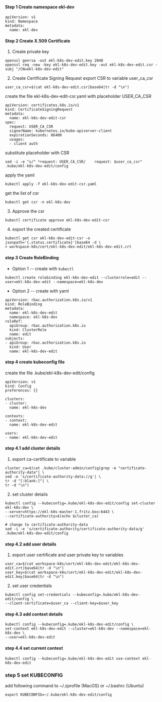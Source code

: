 #### Step 1 Create namespace ekl-dev
```
apiVersion: v1
kind: Namespace
metadata:
  name: ekl-dev
```

#### Step 2 Create X.509 Certificate 
1. Create private key
```
openssl genrsa -out ekl-k8s-dev-edit.key 2048
openssl req -new -key ekl-k8s-dev-edit.key -out ekl-k8s-dev-edit.csr -subj "/CN=ekl-k8s-dev-edit"
```

2. Create Certificate Signing Request
export CSR to variable user_ca_csr
```
user_ca_csr=$(cat ekl-k8s-dev-edit.csr|base64|tr -d "\n")
```

create the file ekl-k8s-dev-edit-csr.yaml with placeholder USER_CA_CSR
```
apiVersion: certificates.k8s.io/v1
kind: CertificateSigningRequest
metadata:
  name: ekl-k8s-dev-edit-csr
spec:
  request: USER_CA_CSR
  signerName: kubernetes.io/kube-apiserver-client
  expirationSeconds: 86400
  usages:
  - client auth
```

substitute placeholder with CSR
```
sed -i -e "s/^ *request: USER_CA_CSR/    request: $user_ca_csr" .kube/ekl-k8s-dev-edit/config
```

apply the yaml
```
kubectl apply -f ekl-k8s-dev-edit-csr.yaml
```

get the list of csr
```
kubectl get csr -n ekl-k8s-dev
```

3. Approve the csr
```
kubectl certificate approve ekl-k8s-dev-edit-csr
```

4. export the created certificate
```
kubectl get csr ekl-k8s-dev-edit-csr -o jsonpath='{.status.certificate}'|base64 -d \
> workspace-k8s/cert/ekl-k8s-dev-edit/ekl-k8s-dev-edit.crt
```

#### step 3 Create RoleBinding
- Option 1 -- create with `kubectl`
```
kubectl create rolebinding ekl-k8s-dev-edit --clusterrole=edit --user=ekl-k8s-dev-edit --namespace=ekl-k8s-dev
```

- Option 2 -- create with yaml
```
apiVersion: rbac.authorization.k8s.io/v1
kind: RoleBinding
metadata:
  name: ekl-k8s-dev-edit
  namespace: ekl-k8s-dev
roleRef:
  apiGroup: rbac.authorization.k8s.io
  kind: ClusterRole
  name: edit
subjects:
- apiGroup: rbac.authorization.k8s.io
  kind: User
  name: ekl-k8s-dev-edit
```

#### step 4 create kubeconfig file
create the file .kube/ekl-k8s-dev-edit/config

```
apiVersion: v1
kind: Config
preferences: {}

clusters:
- cluster:
  name: ekl-k8s-dev

contexts:
- context:
  name: ekl-k8s-dev-edit

users:
- name: ekl-k8s-dev-edit
```

#### step 4.1 add cluster details
1. export ca-certificate to variable
```
cluster_ca=$(cat .kube/cluster-admin/config|grep -e "certificate-authority-data"| \
sed -e 's/certificate-authority-data://g'| \
tr -d "[:blank:]"| \
tr -d "\n")
```

2. set cluster details
```
kubectl config --kubeconfig=.kube/ekl-k8s-dev-edit/config set-cluster ekl-k8s-dev \
--server=https://ekl-k8s-master-1.fritz.box:6443 \
--certificate-authority=$(echo $cluster_ca)

# change to certificate-authority-data
sed -i -e 's/certificate-authority/certificate-authority-data/g' .kube/ekl-k8s-dev-edit/config
```

#### step 4.2 add user details
1. export user certificate and user private key to variables
```
user_ca=$(cat workspace-k8s/cert/ekl-k8s-dev-edit/ekl-k8s-dev-edit.crt|base64|tr -d "\n")
user_key=$(cat workspace-k8s/cert/ekl-k8s-dev-edit/ekl-k8s-dev-edit.key|base64|tr -d "\n")
```
2. set user credentials
```
kubectl config set-credentials --kubeconfig=.kube/ekl-k8s-dev-edit/config \
--client-certificate=$user_ca --client-key=$user_key
```

#### step 4.3 add context details
```
kubectl config --kubeconfig=.kube/ekl-k8s-dev-edit/config \
set-context ekl-k8s-dev-edit --cluster=ekl-k8s-dev --namespace=ekl-k8s-dev \
--user=ekl-k8s-dev-edit
```

#### step 4.4 set current context
```
kubectl config --kubeconfig=.kube/ekl-k8s-dev-edit use-context ekl-k8s-dev-edit
```

### step 5 set KUBECONFIG
add following command to ~/.zprofile (MacOS) or ~/.bashrc (Ubuntu)
```
export KUBECONFIG=~/.kube/ekl-k8s-dev-edit/config
```